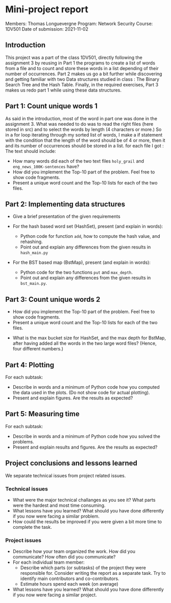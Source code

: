 # Mini-project report 
Members: Thomas Longuevergne
Program: Network Security 
Course: 1DV501
Date of submission: 2021-11-02

## Introduction  
This project was a part of the class 1DV501, directly following the assignment 3 by reusing in Part 1 the programs to create a list of words from a file and to count and store these words in a list depending of their number of occurrences.
Part 2 makes us go a bit further while discovering and getting familiar with two Data structures studied in class : The Binary Search Tree and the Hash Table. Finally, in the required exercises, Part 3 makes us redo part 1 while using these data structures.

## Part 1: Count unique words 1
As said in the introduction, most of the word in part one was done in the assignment 3. What was needed to do was to read the right files (here stored in src) and to select the words by length (4 characters or more.) So in a for loop iterating through my sorted list of words, I make a if statement with the condition that the length of the word should be of 4 or more, then it and its number of occurrences should be stored in a list.
for each file I got :
The text should include:
- How many words did each of the two text files 
``holy_grail`` and ``eng_news_100K-sentences`` have?
- How did you implement the Top-10 part of the problem. Feel free to show code fragments.
- Present a unique word count and the Top-10 lists for each of the two files.

## Part 2: Implementing data structures
- Give a brief presentation of the given requirements
- For the hash based word set (HashSet), present (and explain in words):
 	* Python code for function ``add``, how to compute the hash value, and rehashing.
 	* Point out and explain any differences from the given results in ``hash_main.py``
 	
- For the BST based map (BstMap), present (and explain in words):
 	* Python code for the two functions ``put`` and ``max_depth``.
 	* Point out and explain any differences from the given results in ``bst_main.py``.

## Part 3: Count unique words 2
- How did you implement the Top-10 part of the problem. Feel free to show code fragments.
- Present a unique word count and the Top-10 lists for each of the two files.
* What is the max bucket size for HashSet, and the max depth for BstMap, after having added all the words in the two large word files? (Hence, four different numbers.)

## Part 4: Plotting
For each subtask:
* Describe in words and a minimum of Python code how you computed the data used in the plots. (Do not show code for actual plotting).
* Present and explain figures. Are the results as expected?

## Part 5: Measuring time
For each subtask:
* Describe in words and a minimum of Python code how you solved the problems.
* Present and explain results and figures. Are the results as expected?

## Project conclusions and lessons learned
We separate technical issues from project related issues.
### Technical issues 
- What were the major technical challanges as you see it? What parts were the hardest and most time consuming.
- What lessons have you learned? What should you have done differently if you now were facing a similar problem.
- How could the results be improved if you were given a bit more time to complete the task.

### Project issues
- Describe how your team organized the work. How did you communicate? How often did you communicate?
- For each individual team member: 
 	* Describe which parts (or subtasks) of the project they were responsible for. Consider writing the report as a separate task. Try to identify main contributors and co-contributors.
 	* Estimate hours spend each week (on average)
 - What lessons have you learned? What should you have done differently if you now were facing a similar project.
